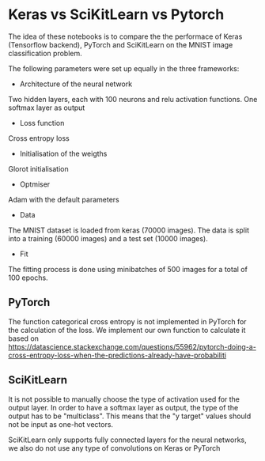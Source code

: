 # Keras vs SciKitLearn vs Pytorch

The idea of these notebooks is to compare the the performace of Keras (Tensorflow backend), PyTorch and SciKitLearn on the MNIST image classification problem.

The following parameters were set up equally in the three frameworks:
- Architecture of the neural network
 
Two hidden layers, each with 100 neurons and relu activation functions.
One softmax layer as output

- Loss function

Cross entropy loss

- Initialisation of the weigths

Glorot initialisation


- Optmiser

Adam with the default parameters

- Data 

The MNIST dataset is loaded from keras (70000 images). The data is split into a training (60000 images) and a test set (10000 images). 

- Fit

The fitting process is done using minibatches of 500 images for a total of 100 epochs.


## PyTorch

The function categorical cross entropy is not implemented in PyTorch for the calculation of the loss. We implement our own function to calculate it based on https://datascience.stackexchange.com/questions/55962/pytorch-doing-a-cross-entropy-loss-when-the-predictions-already-have-probabiliti


## SciKitLearn

It is not possible to manually choose the type of activation used for the output layer. In order to have a softmax layer as output, the type of the output has to be "multiclass". This means that the "y target" values should not be input as one-hot vectors.

 
SciKitLearn only supports fully connected layers for the neural networks, we also do not use any type of convolutions on Keras or PyTorch

